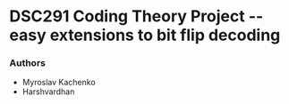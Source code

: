  # DSC291 Coding Theory Project -- easy extensions to bit flip decoding




### Authors
- Myroslav Kachenko
- Harshvardhan

